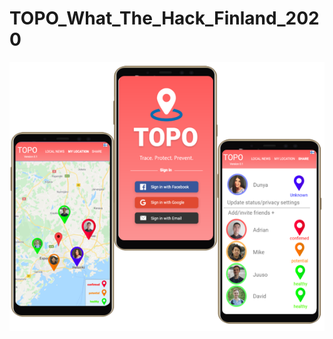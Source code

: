 # TOPO_What_The_Hack_Finland_2020


<p align="center">
  <img width="" height="" src="https://github.com/EXJUSTICE/TOPO_What_The_Hack_Finland_2020/blob/master/promo2.png">
</p>
